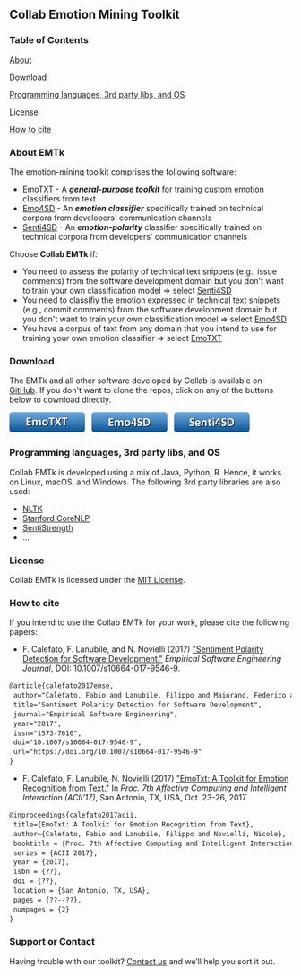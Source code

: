 ## Collab Emotion Mining Toolkit

### Table of Contents

[About](#about)

[Download](#download)

[Programming languages, 3rd party libs, and OS](#programming-languages-3rd-party-libs-and-os)

[License](#license)

[How to cite](#how-to-cite)

### About EMTk

The emotion-mining toolkit comprises the following software:
* [EmoTXT](https://github.com/collab-uniba/Emotion_and_Polarity_SO) - A ***general-purpose toolkit*** for training custom emotion classifiers from text
* [Emo4SD](https://github.com/collab-uniba/Emo4SD) - An ***emotion classifier*** specifically trained on technical corpora from developers' communication channels
* [Senti4SD](https://github.com/collab-uniba/Senti4SD) - An ***emotion-polarity*** classifier specifically trained on technical corpora from developers' communication channels

Choose **Collab EMTk** if:
* You need to assess the polarity of technical text snippets (e.g., issue comments) from the software development domain but you don't want to train your own classification model => select [Senti4SD](https://github.com/collab-uniba/Senti4SD)
* You need to classifiy the emotion expressed in technical text snippets (e.g., commit comments) from the software development domain but you don't want to train your own classification model => select [Emo4SD](https://github.com/collab-uniba/Emo4SD)
* You have a corpus of text from any domain that you intend to use for training your own emotion classifier => select [EmoTXT](https://github.com/collab-uniba/Emotion_and_Polarity_SO)

### Download

The EMTk and all other software developed by Collab is available on [GitHub](https://github.com/collab-uniba). If you don't want to clone the repos, click on any of the buttons below to download directly.

<a href="https://github.com/collab-uniba/Emotion_and_Polarity_SO/archive/master.zip">![EmoTXT](./img/button_emotxt.png)</a>
&nbsp;
<a href="">![Emo4SD](./img/button_emosd.png)</a>
&nbsp;
<a href="https://github.com/collab-uniba/Senti4SD/archive/master.zip">![Senti4SD](./img/button_sentisd.png)</a>

### Programming languages, 3rd party libs, and OS

Collab EMTk is developed using a mix of Java, Python, R. Hence, it works on Linux, macOS, and Windows. The following 3rd party libraries are also used:
* [NLTK](http://www.nltk.org)
* [Stanford CoreNLP](https://stanfordnlp.github.io/CoreNLP/index.html)
* [SentiStrength](http://sentistrength.wlv.ac.uk)
* ...

### License

Collab EMTk is licensed under the [MIT License](https://github.com/collab-uniba/emtk/blob/master/LICENSE).

### How to cite

If you intend to use the Collab EMTk for your work, please cite the following papers:

* F. Calefato, F. Lanubile, and N. Novielli (2017) <a href="https://arxiv.org/pdf/1709.02984.pdf">"Sentiment Polarity Detection for Software Development."</a> *Empirical Software Engineering Journal*, DOI: <a href="http://dx.doi.org/10.1007/s10664-017-9546-9">10.1007/s10664-017-9546-9</a>. 
```latex
@article{calefato2017emse,
 author="Calefato, Fabio and Lanubile, Filippo and Maiorano, Federico and Novielli, Nicole",
 title="Sentiment Polarity Detection for Software Development",
 journal="Empirical Software Engineering",
 year="2017",
 issn="1573-7616",
 doi="10.1007/s10664-017-9546-9",
 url="https://doi.org/10.1007/s10664-017-9546-9"
}
```

* F. Calefato, F. Lanubile, N. Novielli (2017) <a href="https://arxiv.org/pdf/1708.03892.pdf">"EmoTxt: A Toolkit for Emotion Recognition from Text."</a> In *Proc. 7th Affective Computing and Intelligent Interaction (ACII’17)*, San Antonio, TX, USA, Oct. 23-26, 2017.
```latex
@inproceedings{calefato2017acii,
 title={EmoTxt: A Toolkit for Emotion Recognition from Text},
 author={Calefato, Fabio and Lanubile, Filippo and Novielli, Nicole},
 booktitle = {Proc. 7th Affective Computing and Intelligent Interaction},
 series = {ACII 2017},
 year = {2017},
 isbn = {??},
 doi = {??},
 location = {San Antonio, TX, USA},
 pages = {??--??},
 numpages = {2}
}
```

### Support or Contact

Having trouble with our toolkit? [Contact us](http://collab.di.unibait/members) and we’ll help you sort it out.
